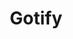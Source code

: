 ---
draft: false
title: Gotify
content:
  id: gotify
  name: Gotify
  logo: /images/development/network/gotify/logo.png
  website: https://gotify.net/
  iframe_website: /website-iframe/development/network/gotify
  dashboardImage: /images/development/network/gotify/screenshot-1.jpg
  short_description: Gotify is a free and simple server for sending and receiving messages.
  description: Gotify is a server for sending and receiving messages in real time per web socket. This app subscribes to the web socket and creates push notifications on new messages. The heart of Gotify, gotify/server, features a WebUI and functionality for sending messages via a REST-API, subscribing/receiving messages via a web socket connection, and managing users, clients and applications.
  features:
    - title: Messages and managing
      description: With Gotify you can send messages via a REST-API, subscribe/receive messages via a web socket connection, and manage users, clients and applications.
    - title: Simple & self-hosted
      description: "Both Gotify's API and user interface are designed to be as simple as possible – and you control your data."
    - title: Cross-platform
      description: Gotify is written in Go and can be easily compiled for different platforms.
    - title: Docker & code quality test
      description: Docker images are automatically built on every release. Several static code analyzers and many unit/end2end tests are run on every Travis CI build.
  screenshots:
    - /images/development/network/gotify/screenshot-1.jpg
    - /images/development/network/gotify/screenshot-2.jpg
---
